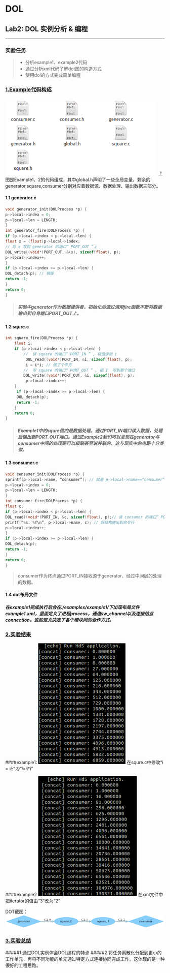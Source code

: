﻿# DOL 
## Lab2: DOL 实例分析 & 编程

------

### 实验任务

> * 分析example1、example2代码
> * 通过分析xml代码了解dot图的构造方式
> * 使用dol的方式完成简单编程




### [1.Example代码构成](https://www.zybuluo.com/cmd/)
![Exampledir](https://raw.githubusercontent.com/JLHins/src/master/example.png)
    上图是Example1、2的代码组成，其中global.h声明了一些全局变量，剩余的generator,square,consumer分别对应着数据源、数据处理、输出数据三部分。

#### 1.1 generator.c
```c
void generator_init(DOLProcess *p) {
p->local->index = 0;
p->local->len = LENGTH;
}
int generator_fire(DOLProcess *p) {
if (p->local->index < p->local->len) {
float x = (float)p->local->index;
// 将 x 写到 generator 的端口“ PORT_OUT ”上
DOL_write((void*)PORT_OUT, &(x), sizeof(float), p);
p->local->index++;
}
if (p->local->index >= p->local->len) {
DOL_detach(p); // 销毁
return -1;
}
return 0;
}
```
> #####  实验中generator作为数据提供者，初始化后通过调用fire函数不断将数据输出到自身端口PORT_OUT上。

#### 1.2 squre.c
```c
int square_fire(DOLProcess *p) {
    float i;
    if (p->local->index < p->local->len) {
        //  读 square 的端口“ PORT_IN ” , 将值读到 i
         DOL_read((void*)PORT_IN, &i, sizeof(float), p);
         i = i*i; // 做了个平方
        //  写 square 的端口“ PORT_OUT ” , 把 I  写到那个端口
        DOL_write((void*)PORT_OUT, &i, sizeof(float), p);
         p->local->index++;
    }
     if (p->local->index >= p->local->len) {
     DOL_detach(p);
     return -1;
    }
    return 0;
}
```
> #####  Example1中的squre做的是数据处理，通过PORT_IN端口读入数据，处理后输出到PORT_OUT端口。通过Example2我们可以发现在generator与consumer中间的处理是可以级联甚至说并联的，这与现实中的电路十分类似。

#### 1.3 consumer.c
```c
void consumer_init(DOLProcess *p) {
sprintf(p->local->name, “consumer”); // 就是 p->local->name==“consumer”
p->local->index = 0;
p->local->len = LENGTH;
}
int consumer_fire(DOLProcess *p) {
float c;
if (p->local->index < p->local->len) {
DOL_read((void*)PORT_IN, &c, sizeof(float), p);// 读 consumer 的端口“ PORT_IN ”
printf(“%s: %f\n”, p->local->name, c); // 将结构输出到命令行
p->local->index++;
}
if (p->local->index >= p->local->len) {
DOL_detach(p);
return -1;
}
return 0;
}
```
> consumer作为终点通过PORT_IN接收源于generator、经过中间层的处理的数据。

#### 1.4 dot布局文件
##### 在example1完成执行后会在./examples/example1/下出现布局文件example1.xml，里面定义了进程process，通道sw_channel以及连接结点connection。这些定义决定了各个模块间的合作方式。


### [2.实验结果](https://www.zybuluo.com/cmd/)
####example1:
![e1](https://raw.githubusercontent.com/JLHins/src/master/Example1Result.png)
     在squre.c中修改“i = i*i;”为“i=i*i*i”

####example2
![e2](https://raw.githubusercontent.com/JLHins/src/master/Example2Result.png)
    在xml文件中把iterator的值由“3”改为“2”
    
    
DOT截图：
![](https://raw.githubusercontent.com/JLHins/src/master/example2.png)


### [3.实验总结](https://www.zybuluo.com/cmd/)
#####1.通过DOL实例体会DOL编程的特点
#####2.将任务离散化分配到更小的工作单元，再将不同功能的单元通过特定方式连接协同完成工作。这体现的是一种很好的工程思路。